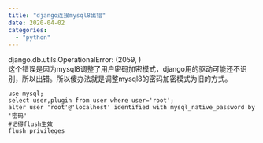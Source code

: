 ```yaml
---
title: "django连接mysql8出错"
date: 2020-04-02
categories: 
  - "python"
---
```


django.db.utils.OperationalError: (2059, )  
这个错误是因为mysql8调整了用户密码加密模式，django用的驱动可能还不识别，所以出错。所以傻办法就是调整mysql8的密码加密模式为旧的方式。

```
use mysql;
select user,plugin from user where user='root';
alter user 'root'@'localhost' identified with mysql_native_password by '密码'
#记得flush生效
flush privileges
```
